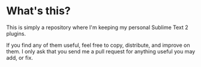 # What's this?

This is simply a repository where I'm keeping my personal Sublime Text 2 plugins.

If you find any of them useful, feel free to copy, distribute, and improve on them. I only ask that you send me a pull request for anything useful you may add, or fix.